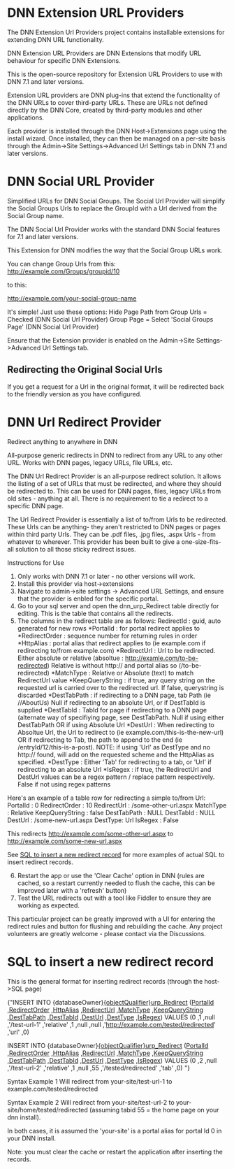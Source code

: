 # DNN Extension URL Providers

The DNN Extension Url Providers project contains installable extensions for extending DNN URL functionality.

DNN Extension URL Providers are DNN Extensions that modify URL behaviour for specific DNN Extensions.

This is the open-source repository for Extension URL Providers to use with DNN 7.1 and later versions.

Extension URL providers are DNN plug-ins that extend the functionality of the DNN URLs to cover third-party URLs. These are URLs not defined directly by the DNN Core, created by third-party modules and other applications.

Each provider is installed through the DNN Host->Extensions page using the install wizard. Once installed, they can then be managed on a per-site basis through the Admin->Site Settings->Advanced Url Settings tab in DNN 7.1 and later versions.

# DNN Social URL Provider

Simplified URLs for DNN Social Groups. The Social Url Provider will simplify the Social Groups Urls to replace the GroupId with a Url derived from the Social Group name.

The DNN Social Url Provider works with the standard DNN Social features for 7.1 and later versions.

This Extension for DNN modifies the way that the Social Group URLs work. 

You can change Group Urls from this:
http://example.com/Groups/groupid/10

to this:

http://example.com/your-social-group-name

It's simple! Just use these options:
Hide Page Path from Group Urls = Checked (DNN Social Url Provider)
Group Page = Select 'Social Groups Page' (DNN Social Url Provider)

Ensure that the Extension provider is enabled on the Admin->Site Settings->Advanced Url Settings tab.

## Redirecting the Original Social Urls

If you get a request for a Url in the original format, it will be redirected back to the friendly version as you have configured.

# DNN Url Redirect Provider

Redirect anything to anywhere in DNN

All-purpose generic redirects in DNN to redirect from any URL to any other URL.  Works with DNN pages, legacy URLs, file URLs, etc.

The DNN Url Redirect Provider is an all-purpose redirect solution.  It allows the listing of a set of URLs that must be redirected, and where they should be redirected to.  This can be used for DNN pages, files, legacy URLs from old sites - anything at all.  There is no requirement to tie a redirect to a specific DNN page.

The Url Redirect Provider is essentially a list of to/from Urls to be redirected. These Urls can be anything- they aren't restricted to DNN pages or pages within third party Urls. They can be .pdf files, .jpg files, .aspx Urls - from whatever to wherever. This provider has been built to give a one-size-fits-all solution to all those sticky redirect issues.

Instructions for Use

1. Only works with DNN 7.1 or later - no other versions will work.
2. Install this provider via host->extensions
3. Navigate to admin->site settings -> Advanced URL Settings, and ensure that the provider is enbled for the specific portal.
4. Go to your sql server and open the dnn_urp_Redirect table directly for editing. This is the table that contains all the redirects.
5. The columns in the redirect table are as follows:
RedirectId : guid, auto generated for new rows
*PortalId : for portal redirect applies to
*RedirectOrder : sequence number for returning rules in order
*HttpAlias : portal alias that redirect applies to (ie example.com if redirecting to/from example.com)
*RedirectUrl : Url to be redirected. Either absolute or relative (absoltue : http://examle.com/to-be-redirected) Relative is without http:// and portal alias so (/to-be-redirected)
*MatchType : Relative or Absolute (text) to match RedirectUrl value
*KeepQueryString : if true, any query string on the requested url is carried over to the redirected url. If false, querystring is discarded
*DestTabPath : if redirecting to a DNN page, tab Path (ie //AboutUs) Null if redirecting to an absolute Url, or if DestTabId is supplied
*DestTabId : TabId for page if redirecting to a DNN page (alternate way of specifiying page, see DestTabPath. Null if using either DestTabPath OR if using Absolute Url
*DestUrl : When redirecting to Absoltue Url, the Url to redirect to (ie example.com/this-is-the-new-url) OR if redirecting to Tab, the path to append to the end (ie /entryId/12/this-is-a-post). NOTE: if using 'Url' as DestType and no http:// found, will add on the requested scheme and the HttpAlias as specified.
*DestType : Either 'Tab' for redirecting to a tab, or 'Url' if redirecting to an absolute Url
*IsRegex : if true, the RedirectUrl and DestUrl values can be a regex pattern / replace pattern respectively. False if not using regex patterns

Here's an example of a table row for redirecting a simple to/from Url:
PortalId : 0
RedirectOrder : 10
RedirectUrl : /some-other-url.aspx
MatchType : Relative
KeepQueryString : false
DestTabPath : NULL
DestTabId : NULL
DestUrl : /some-new-url.aspx 
DestType: Url
IsRegex : False

This redirects http://example.com/some-other-url.aspx to http://example.com/some-new-url.aspx

See [SQL to insert a new redirect record](SQL-to-insert-a-new-redirect-record) for more examples of actual SQL to insert redirect records.

6. Restart the app or use the 'Clear Cache' option in DNN (rules are cached, so a restart currently needed to flush the cache, this can be improved later with a 'refresh' button)
7. Test the URL redirects out with a tool like Fiddler to ensure they are working as expected.

This particular project can be greatly improved with a UI for entering the redirect rules and button for flushing and rebuilding the cache. Any project volunteers are greatly welcome - please contact via the Discussions.


# SQL to insert a new redirect record

This is the general format for inserting redirect records (through the host->SQL page)

{"INSERT INTO {databaseOwner}[{objectQualifier}urp_Redirect]({objectQualifier}urp_Redirect)
           ([PortalId](PortalId)
           ,[RedirectOrder](RedirectOrder)
           ,[HttpAlias](HttpAlias)
           ,[RedirectUrl](RedirectUrl)
           ,[MatchType](MatchType)
           ,[KeepQueryString](KeepQueryString)
           ,[DestTabPath](DestTabPath)
           ,[DestTabId](DestTabId)
           ,[DestUrl](DestUrl)
           ,[DestType](DestType)
           ,[IsRegex](IsRegex))
     VALUES
           (0
           ,1
           ,null
           ,'/test-url-1'
           ,'relative'
           ,1
           ,null
           ,null
           ,'http://example.com/tested/redirected'
           ,'url'
           ,0)

INSERT INTO {databaseOwner}[{objectQualifier}urp_Redirect]({objectQualifier}urp_Redirect)
           ([PortalId](PortalId)
           ,[RedirectOrder](RedirectOrder)
           ,[HttpAlias](HttpAlias)
           ,[RedirectUrl](RedirectUrl)
           ,[MatchType](MatchType)
           ,[KeepQueryString](KeepQueryString)
           ,[DestTabPath](DestTabPath)
           ,[DestTabId](DestTabId)
           ,[DestUrl](DestUrl)
           ,[DestType](DestType)
           ,[IsRegex](IsRegex))
     VALUES
           (0
           ,2
           ,null
           ,'/test-url-2'
           ,'relative'
           ,1
           ,null
           ,55
           ,'/tested/redirected'
           ,'tab'
           ,0)
"}

Syntax Example 1 
Will redirect from your-site/test-url-1 to example.com/tested/redirected

Syntax Example 2
Will redirect from your-site/test-url-2 to your-site/home/tested/redirected (assuming tabid 55 = the home page on your dnn install).

In both cases, it is assumed the 'your-site' is a portal alias for portal Id 0 in your DNN install.

Note: you must clear the cache or restart the application after inserting the records.
